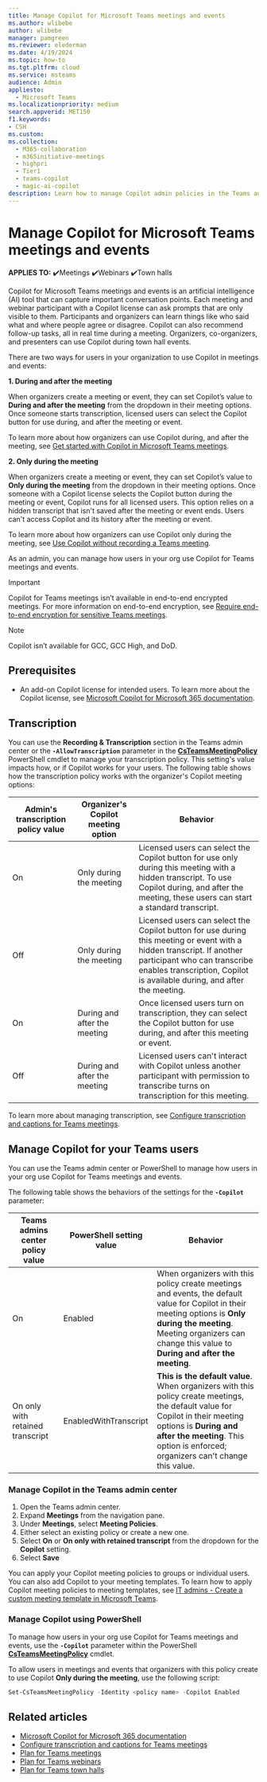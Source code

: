 ```yaml
---
title: Manage Copilot for Microsoft Teams meetings and events
ms.author: wlibebe
author: wlibebe
manager: pamgreen
ms.reviewer: elederman
ms.date: 4/19/2024
ms.topic: how-to
ms.tgt.pltfrm: cloud
ms.service: msteams
audience: Admin
appliesto: 
  - Microsoft Teams
ms.localizationpriority: medium
search.appverid: MET150
f1.keywords:
- CSH
ms.custom: 
ms.collection: 
  - M365-collaboration
  - m365initiative-meetings
  - highpri
  - Tier1
  - teams-copilot
  - magic-ai-copilot
description: Learn how to manage Copilot admin policies in the Teams admin center. Learn how to manage transcripts and transcription for Copilot Microsoft Teams meetings and events.
---
```


# Manage Copilot for Microsoft Teams meetings and events

**APPLIES TO:** ✔️Meetings ✔️Webinars ✔️Town halls

Copilot for Microsoft Teams meetings and events is an artificial intelligence (AI) tool that can capture important conversation points. Each meeting and webinar participant with a Copilot license can ask prompts that are only visible to them. Participants and organizers can learn things like who said what and where people agree or disagree. Copilot can also recommend follow-up tasks, all in real time during a meeting. Organizers, co-organizers, and presenters can use Copilot during town hall events.

There are two ways for users in your organization to use Copilot in meetings and events:

**1. During and after the meeting**<br>

When organizers create a meeting or event, they can set Copilot’s value to **During and after the meeting** from the dropdown in their meeting options. Once someone starts transcription, licensed users can select the Copilot button for use during, and after the meeting or event.

To learn more about how organizers can use Copilot during, and after the meeting, see [Get started with Copilot in Microsoft Teams meetings](https://support.microsoft.com/office/get-started-with-copilot-in-microsoft-teams-meetings-0bf9dd3c-96f7-44e2-8bb8-790bedf066b1).

**2. Only during the meeting**<br>

When organizers create a meeting or event, they can set Copilot’s value to **Only during the meeting** from the dropdown in their meeting options. Once someone with a Copilot license selects the Copilot button during the meeting or event, Copilot runs for all licensed users. This option relies on a hidden transcript that isn't saved after the meeting or event ends. Users can't access Copilot and its history after the meeting or event.

To learn more about how organizers can use Copilot  only during the meeting, see [Use Copilot without recording a Teams meeting](https://support.microsoft.com/office/use-copilot-without-recording-a-teams-meeting-a59cb88c-0f6b-4a20-a47a-3a1c9a818bd9).

As an admin, you can manage how users in your org use Copilot for Teams meetings and events.

> [!IMPORTANT]
> Copilot for Teams meetings isn’t available in end-to-end encrypted meetings. For more information on end-to-end encryption, see [Require end-to-end encryption for sensitive Teams meetings](end-to-end-encrypted-meetings.md).

> [!NOTE]
> Copilot isn’t available for GCC, GCC High, and DoD.

## Prerequisites

- An add-on Copilot license for intended users. To learn more about the Copilot license, see [Microsoft Copilot for Microsoft 365 documentation](/microsoft-365-copilot).

## Transcription

You can use the **Recording & Transcription** section in the Teams admin center or the **`-AllowTranscription`** parameter in the [**CsTeamsMeetingPolicy**](/powershell/module/teams/set-csteamsmeetingpolicy) PowerShell cmdlet to manage your transcription policy. This setting's value impacts how, or if Copilot works for your users. The following table shows how the transcription policy works with the organizer's Copilot meeting options:

|Admin's transcription policy value |Organizer's Copilot meeting option | Behavior|
|---------|---------|---------------|
|On|Only during the meeting| Licensed users can select the Copilot button for use only during this meeting with a hidden transcript. To use Copilot during, and after the meeting, these users can start a standard transcript. |
|Off|Only during the meeting| Licensed users can select the Copilot button for use during this meeting or event with a hidden transcript. If another participant who can transcribe enables transcription, Copilot is available during, and after the meeting.|
|On|During and after the meeting| Once licensed users turn on transcription, they can select the Copilot button for use during, and after this meeting or event. |
|Off|During and after the meeting| Licensed users can't interact with Copilot unless another participant with permission to transcribe turns on transcription for this meeting.|

To learn more about managing transcription, see [Configure transcription and captions for Teams meetings](meeting-transcription-captions.md).

## Manage Copilot for your Teams users

You can use the Teams admin center or PowerShell to manage how users in your org use Copilot for Teams meetings and events.

The following table shows the behaviors of the settings for the **`-Copilot`** parameter:

|Teams admins center policy value |PowerShell setting value | Behavior|
|---------|---------|---------------|
|On|Enabled| When organizers with this policy create meetings and events, the default value for Copilot in their meeting options is **Only during the meeting**. Meeting organizers can change this value to **During and after the meeting**.  |
|On only with retained transcript|EnabledWithTranscript| **This is the default value**. When organizers with this policy create meetings, the default value for Copilot in their meeting options is **During and after the meeting**. This option is enforced; organizers can't change this value.|

### Manage Copilot in the Teams admin center

1. Open the Teams admin center.
2. Expand **Meetings** from the navigation pane.
3. Under **Meetings**, select **Meeting Policies**.
4. Either select an existing policy or create a new one.
5. Select **On** or **On only with retained transcript** from the dropdown for the **Copilot** setting.
6. Select **Save**

You can apply your Copilot meeting policies to groups or individual users. You can also add Copilot to your meeting templates. To learn how to apply Copilot meeting policies to meeting templates, see [IT admins - Create a custom meeting template in Microsoft Teams](create-custom-meeting-template.md).

### Manage Copilot using PowerShell

To  manage how users in your org use Copilot for Teams meetings and events, use the **`-Copilot`** parameter within the PowerShell [**CsTeamsMeetingPolicy**](/powershell/module/teams/set-csteamsmeetingpolicy) cmdlet.

To allow users in meetings and events that organizers with this policy create to use Copilot **Only during the meeting**, use the following script:

```PowerShell
Set-CsTeamsMeetingPolicy -Identity <policy name> -Copilot Enabled
```

## Related articles

- [Microsoft Copilot for Microsoft 365 documentation](/microsoft-365-copilot)
- [Configure transcription and captions for Teams meetings](meeting-transcription-captions.md)
- [Plan for Teams meetings](plan-meetings.md)
- [Plan for Teams webinars](plan-webinars.md)
- [Plan for Teams town halls](plan-town-halls.md)
